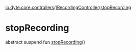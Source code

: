 [io.dyte.core.controllers](../index.md)/[IRecordingController](index.md)/[stopRecording](stop-recording.md)

# stopRecording


abstract suspend fun [stopRecording](stop-recording.md)()
